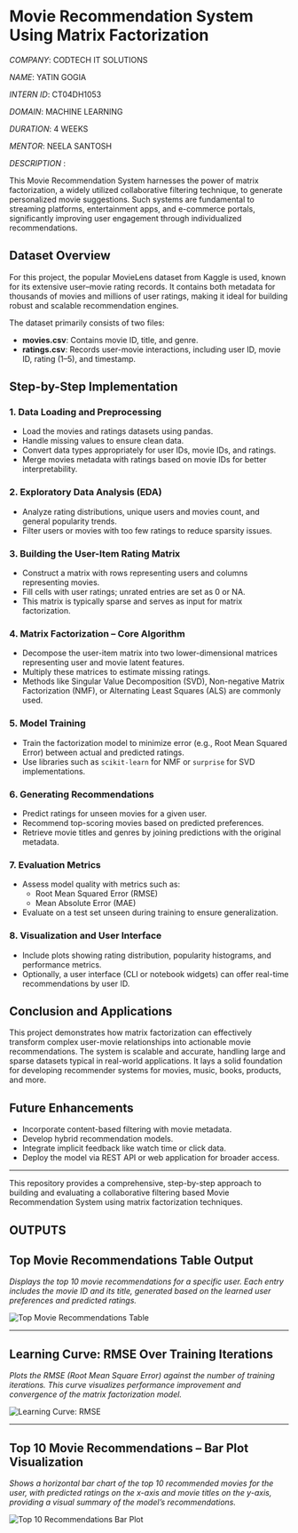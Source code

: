 # Movie Recommendation System Using Matrix Factorization

*COMPANY*: CODTECH IT SOLUTIONS

*NAME*: YATIN GOGIA

*INTERN ID*: CT04DH1053

*DOMAIN*: MACHINE LEARNING

*DURATION*: 4 WEEKS

*MENTOR*: NEELA SANTOSH

*DESCRIPTION* :

This Movie Recommendation System harnesses the power of matrix factorization, a widely utilized collaborative filtering technique, to generate personalized movie suggestions. Such systems are fundamental to streaming platforms, entertainment apps, and e-commerce portals, significantly improving user engagement through individualized recommendations.

## Dataset Overview

For this project, the popular MovieLens dataset from Kaggle is used, known for its extensive user–movie rating records. It contains both metadata for thousands of movies and millions of user ratings, making it ideal for building robust and scalable recommendation engines.

The dataset primarily consists of two files:

- **movies.csv**: Contains movie ID, title, and genre.
- **ratings.csv**: Records user-movie interactions, including user ID, movie ID, rating (1–5), and timestamp.

## Step-by-Step Implementation

### 1. Data Loading and Preprocessing

- Load the movies and ratings datasets using pandas.
- Handle missing values to ensure clean data.
- Convert data types appropriately for user IDs, movie IDs, and ratings.
- Merge movies metadata with ratings based on movie IDs for better interpretability.

### 2. Exploratory Data Analysis (EDA)

- Analyze rating distributions, unique users and movies count, and general popularity trends.
- Filter users or movies with too few ratings to reduce sparsity issues.

### 3. Building the User-Item Rating Matrix

- Construct a matrix with rows representing users and columns representing movies.
- Fill cells with user ratings; unrated entries are set as 0 or NA.
- This matrix is typically sparse and serves as input for matrix factorization.

### 4. Matrix Factorization – Core Algorithm

- Decompose the user-item matrix into two lower-dimensional matrices representing user and movie latent features.
- Multiply these matrices to estimate missing ratings.
- Methods like Singular Value Decomposition (SVD), Non-negative Matrix Factorization (NMF), or Alternating Least Squares (ALS) are commonly used.

### 5. Model Training

- Train the factorization model to minimize error (e.g., Root Mean Squared Error) between actual and predicted ratings.
- Use libraries such as `scikit-learn` for NMF or `surprise` for SVD implementations.

### 6. Generating Recommendations

- Predict ratings for unseen movies for a given user.
- Recommend top-scoring movies based on predicted preferences.
- Retrieve movie titles and genres by joining predictions with the original metadata.

### 7. Evaluation Metrics

- Assess model quality with metrics such as:
  - Root Mean Squared Error (RMSE)
  - Mean Absolute Error (MAE)
- Evaluate on a test set unseen during training to ensure generalization.

### 8. Visualization and User Interface

- Include plots showing rating distribution, popularity histograms, and performance metrics.
- Optionally, a user interface (CLI or notebook widgets) can offer real-time recommendations by user ID.

## Conclusion and Applications

This project demonstrates how matrix factorization can effectively transform complex user-movie relationships into actionable movie recommendations. The system is scalable and accurate, handling large and sparse datasets typical in real-world applications. It lays a solid foundation for developing recommender systems for movies, music, books, products, and more.

## Future Enhancements

- Incorporate content-based filtering with movie metadata.
- Develop hybrid recommendation models.
- Integrate implicit feedback like watch time or click data.
- Deploy the model via REST API or web application for broader access.

---

This repository provides a comprehensive, step-by-step approach to building and evaluating a collaborative filtering based Movie Recommendation System using matrix factorization techniques.
## OUTPUTS
## Top Movie Recommendations Table Output

_Displays the top 10 movie recommendations for a specific user. Each entry includes the movie ID and its title, generated based on the learned user preferences and predicted ratings._

![Top Movie Recommendations Table](path/to/Screenshot-2025-08-02-at-12.41.43-AM.jpg)

---

## Learning Curve: RMSE Over Training Iterations

_Plots the RMSE (Root Mean Square Error) against the number of training iterations. This curve visualizes performance improvement and convergence of the matrix factorization model._

![Learning Curve: RMSE](path/to/Screenshot-2025-08-02-at-12.41.52-AM.jpg)

---

## Top 10 Movie Recommendations – Bar Plot Visualization

_Shows a horizontal bar chart of the top 10 recommended movies for the user, with predicted ratings on the x-axis and movie titles on the y-axis, providing a visual summary of the model’s recommendations._

![Top 10 Recommendations Bar Plot](path/to/Screenshot-2025-08-02-at-12.42.00-AM.jpg)


